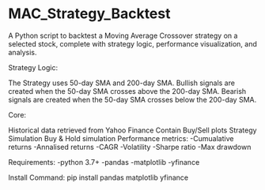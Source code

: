 # MAC_Strategy_Backtest
A Python script to backtest a Moving Average Crossover strategy on a selected stock, complete with strategy logic, performance visualization, and analysis.


Strategy Logic:

The Strategy uses 50-day SMA and 200-day SMA. 
Bullish signals are created when the 50-day SMA crosses above the 200-day SMA.
Bearish signals are created when the 50-day SMA crosses below the 200-day SMA.

Core:

Historical data retrieved from Yahoo Finance
Contain Buy/Sell plots
Strategy Simulation 
Buy & Hold simulation
Performance metrics:
-Cumualative returns
-Annalised returns
-CAGR
-Volatility
-Sharpe ratio
-Max drawdown

Requirements:
-python 3.7+
-pandas
-matplotlib
-yfinance

Install Command:
pip install pandas matplotlib yfinance
